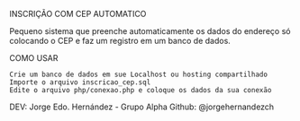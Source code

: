 INSCRIÇÃO COM CEP AUTOMATICO

Pequeno sistema que preenche automaticamente os dados do endereço só colocando o CEP e faz um registro em um banco de dados.

COMO USAR

    Crie um banco de dados em sue Localhost ou hosting compartilhado
    Importe o arquivo inscricao_cep.sql
    Edite o arquivo php/conexao.php e coloque os dados da sua conexão




DEV: Jorge Edo. Hernández - Grupo Alpha
Github: @jorgehernandezch

